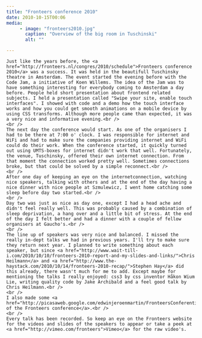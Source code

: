```yaml
---
title: "Fronteers conference 2010"
date: 2010-10-15T00:06
media:
     - image: "fronteers2010.jpg"
       caption: "Overview of the big room in Tuschinski"
       alt: ""

---
```



	Just like the years before, the <a href="http://fronteers.nl/congres/2010/schedule">Fronteers conference 2010</a> was a success. It was held in the beautifull Tuschinsky theatre in Amsterdam. The event started the evening before with the Code Jam, a initiative of Koen Willems. The idea of the Jam was to have something interesting for everybody coming to Amsterdam a day before. People held short presentation about frontend related subjects. I held a presentation called "Swipe your site, enable touch interfaces". I showed with code and a demo how the touch interface works and how you could get smooth animations on a mobile device by using CSS transforms. Although more people came than expected, it was a very nice and informative evening.<br />
	<br />
	The next day the conference would start. As one of the organisers I had to be there at 7:00 o' clock. I was responsible for internet and WiFi and had to make sure the companies providing internet and WiFi could do their work. When the conference started, it quickly turned out using UMTS-boxes for internet didn't work that well. Fortunately, the venue, Tuschinsky, offered their own internet connection. From that moment the connection worked pretty well. Sometimes connections broke, but that could be solved by a simple reconnect.<br />
	<br />
	After one day of keeping an eye on the internetconnection, watching nice speakers, talking with others and at the end of the day having a nice dinner with nice people at Szmulewicz, I went home catching some sleep before day two started.<br />
	<br />
	Day two was just as nice as day one, except I had a head ache and didn't feel really well. This was probably caused by a combination of sleep deprivation, a hang over and a little bit of stress. At the end of the day I felt better and had a dinner with a couple of fellow organisers at Gaucho's.<br />
	<br />
	The line up of speakers was very nice and balanced. I missed the really in-dept talks we had in previous years. I'll try to make sure they return next year. I planned to write something about each speaker, but since <a href="http://www.wait-till-i.com/2010/10/10/fronteers-2010-report-and-my-slides-and-links/">Chris Heilmann</a> and <a href="http://www.the-haystack.com/2010/10/14/fronteers-2010-recap/">Stephen Hay</a> did this already, there wasn't much for me to add. Except maybe for mentioning the talks I really enjoyed: css3 by css inventor Håkon Wium Lie, writing quality code by Jake Archibald and a feel good talk by Chris Heilmann.<br />
	<br />
	I also made some <a href="http://picasaweb.google.com/edwinjeroenmartin/FronteersConferentie2010">photos of the Fronteers conference</a>.<br />
	<br />
	Every talk has been recorded. So keep an eye on the Fronteers website for the videos and slides of the speakers to appear or take a peek at <a href="http://vimeo.com/fronteers">Vimeo</a> for the raw video's.


